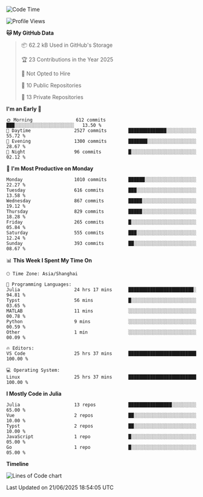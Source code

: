 <!--START_SECTION:waka-->
![Code Time](http://img.shields.io/badge/Code%20Time-577%20hrs%2059%20mins-blue)

![Profile Views](http://img.shields.io/badge/Profile%20Views-3-blue)

**🐱 My GitHub Data** 

> 📦 62.2 kB Used in GitHub's Storage 
 > 
> 🏆 23 Contributions in the Year 2025
 > 
> 🚫 Not Opted to Hire
 > 
> 📜 10 Public Repositories 
 > 
> 🔑 13 Private Repositories 
 > 
**I'm an Early 🐤** 

```text
🌞 Morning                612 commits         ███░░░░░░░░░░░░░░░░░░░░░░   13.50 % 
🌆 Daytime                2527 commits        ██████████████░░░░░░░░░░░   55.72 % 
🌃 Evening                1300 commits        ███████░░░░░░░░░░░░░░░░░░   28.67 % 
🌙 Night                  96 commits          █░░░░░░░░░░░░░░░░░░░░░░░░   02.12 % 
```
📅 **I'm Most Productive on Monday** 

```text
Monday                   1010 commits        ██████░░░░░░░░░░░░░░░░░░░   22.27 % 
Tuesday                  616 commits         ███░░░░░░░░░░░░░░░░░░░░░░   13.58 % 
Wednesday                867 commits         █████░░░░░░░░░░░░░░░░░░░░   19.12 % 
Thursday                 829 commits         █████░░░░░░░░░░░░░░░░░░░░   18.28 % 
Friday                   265 commits         █░░░░░░░░░░░░░░░░░░░░░░░░   05.84 % 
Saturday                 555 commits         ███░░░░░░░░░░░░░░░░░░░░░░   12.24 % 
Sunday                   393 commits         ██░░░░░░░░░░░░░░░░░░░░░░░   08.67 % 
```


📊 **This Week I Spent My Time On** 

```text
🕑︎ Time Zone: Asia/Shanghai

💬 Programming Languages: 
Julia                    24 hrs 17 mins      ████████████████████████░   94.81 % 
Typst                    56 mins             █░░░░░░░░░░░░░░░░░░░░░░░░   03.65 % 
MATLAB                   11 mins             ░░░░░░░░░░░░░░░░░░░░░░░░░   00.78 % 
Python                   9 mins              ░░░░░░░░░░░░░░░░░░░░░░░░░   00.59 % 
Other                    1 min               ░░░░░░░░░░░░░░░░░░░░░░░░░   00.09 % 

🔥 Editors: 
VS Code                  25 hrs 37 mins      █████████████████████████   100.00 % 

💻 Operating System: 
Linux                    25 hrs 37 mins      █████████████████████████   100.00 % 
```

**I Mostly Code in Julia** 

```text
Julia                    13 repos            ████████████████░░░░░░░░░   65.00 % 
Vue                      2 repos             ██░░░░░░░░░░░░░░░░░░░░░░░   10.00 % 
Typst                    2 repos             ██░░░░░░░░░░░░░░░░░░░░░░░   10.00 % 
JavaScript               1 repo              █░░░░░░░░░░░░░░░░░░░░░░░░   05.00 % 
Go                       1 repo              █░░░░░░░░░░░░░░░░░░░░░░░░   05.00 % 
```



**Timeline**

![Lines of Code chart](https://raw.githubusercontent.com/dhtantoy/dhtantoy/main/assets/bar_graph.png)


 Last Updated on 21/06/2025 18:54:05 UTC
<!--END_SECTION:waka-->



<!--
**dhtantoy/dhtantoy** is a ✨ _special_ ✨ repository because its `README.md` (this file) appears on your GitHub profile.

Here are some ideas to get you started:

- 🔭 I’m currently working on ...
- 🌱 I’m currently learning ...
- 👯 I’m looking to collaborate on ...
- 🤔 I’m looking for help with ...
- 💬 Ask me about ...
- 📫 How to reach me: ...
- 😄 Pronouns: ...
- ⚡ Fun fact: ...
-->
